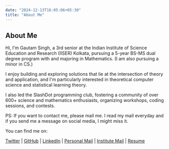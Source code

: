 ```yaml
---
date: "2024-12-13T16:05:06+05:30"
title: "About Me"
---
```


## About Me

Hi, I'm Gautam Singh, a 3rd senior at the Indian Institute of Science Education
and Research (IISER) Kolkata, pursuing a 5-year BS-MS dual degree program with
and majoring in Mathematics. (I am also pursuing a minor in CS.)

I enjoy building and exploring solutions that lie at the intersection of theory
and application, and I'm particularly interested in theoretical computer science
and statistical learning theory.

I also led the SlashDot programming club, fostering a community of over 600+
science and mathematics enthusiasts, organizing workshops, coding sessions,
and contests.

PS: If you want to contact me, please mail me. I read my mail everyday and
if you send me a message on social media, I might miss it.

You can find me on:

[Twitter](https://x.com/DentIndianstu) | [GitHub](https://github.com/GautamSingh6599)
| [LinkedIn](https://www.linkedin.com/in/gautam-singh-81466a218/) |
[Personal Mail](mailto:gautam6599123@gmail.com)
| [Institute Mail](mailto:gs22ms023@iiserkol.ac.in) |
[Resume](../../Gautam_Resume-1-1.pdf)
